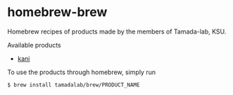 # homebrew-brew

Homebrew recipes of products made by the members of Tamada-lab, KSU.

Available products
* [kani](https://github.com/ma-sa321/kani)

To use the products through homebrew, simply run 

```sh
$ brew install tamadalab/brew/PRODUCT_NAME
```



